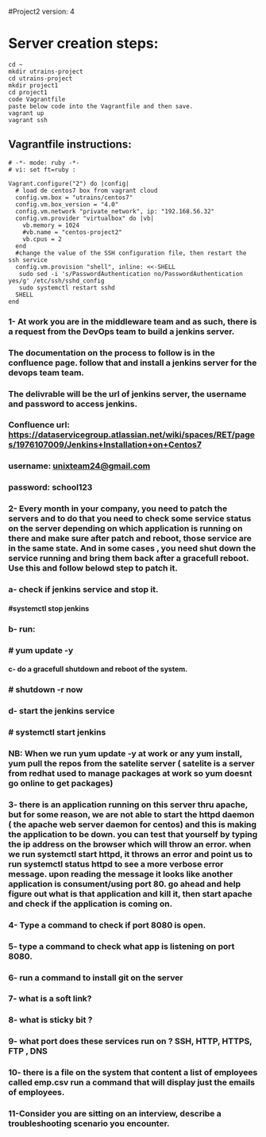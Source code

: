 #Project2   version: 4  

# Server creation steps: 
```
cd ~
mkdir utrains-project
cd utrains-project
mkdir project1
cd project1
code Vagrantfile
paste below code into the Vagrantfile and then save.
vagrant up
vagrant ssh
```
## Vagrantfile instructions:

```
# -*- mode: ruby -*-
# vi: set ft=ruby :

Vagrant.configure("2") do |config|
  # load de centos7 box from vagrant cloud
  config.vm.box = "utrains/centos7"
  config.vm.box_version = "4.0"
  config.vm.network "private_network", ip: "192.168.56.32"
  config.vm.provider "virtualbox" do |vb|
    vb.memory = 1024
    #vb.name = "centos-project2"
    vb.cpus = 2
  end
  #change the value of the SSH configuration file, then restart the ssh service
  config.vm.provision "shell", inline: <<-SHELL
   sudo sed -i 's/PasswordAuthentication no/PasswordAuthentication yes/g' /etc/ssh/sshd_config
   sudo systemctl restart sshd
  SHELL
end
```



###  1- At work you are in the middleware team and as such, there is a request from the DevOps team to build a jenkins server. 
### The documentation on the process to follow is in the confluence page. follow that and install a jenkins server for the devops team team.
### The delivrable will be the url of jenkins server, the username and password to access jenkins.
### Confluence url: https://dataservicegroup.atlassian.net/wiki/spaces/RET/pages/1976107009/Jenkins+Installation+on+Centos7
### username: unixteam24@gmail.com
### password: school123

### 2- Every month in your company,  you need to patch the servers and to do that you need to check some service status on the  server depending on which application is running on there and make sure after patch and reboot, those service are in the same state. And in some cases , you need shut down the service running and bring them back after a gracefull reboot. Use this and follow belowd step to patch it.
### a- check if jenkins service and stop it.
#### #systemctl stop jenkins
### b- run: 
### # yum update -y 

#### c- do a gracefull shutdown and reboot of the system.
### # shutdown -r now
### d- start the jenkins service
### # systemctl start jenkins
### NB: When we run yum update -y at work or any yum install, yum pull the repos from the satelite server ( satelite is a server from redhat used to manage packages at work so yum doesnt go online to get packages)

### 3- there is an application running on this server thru apache, but for some reason, we are not able to start the httpd  daemon ( the apache web server daemon for centos) and this is making the application to be down. you can test that yourself by typing the ip address on the browser which will throw an error. when we run systemctl start httpd, it throws an error and point us to run systemctl status httpd to see a more verbose error message.  upon reading the message it looks like another application is consument/using port 80. go ahead and help figure out what is that application and kill it, then start apache and check if the application is coming on.

### 4- Type a command to check if port 8080 is open. 
### 5- type a command to check what app is listening on port 8080.
### 6- run a command to install git on the server 
### 7- what is a soft link?
### 8- what is sticky bit ?
### 9- what port does these services run on ?  SSH, HTTP, HTTPS, FTP , DNS 
### 10- there is a file on the system that content a list of employees called emp.csv run a command that will display just the emails of employees.
### 11-Consider you are sitting on an interview, describe a troubleshooting scenario you encounter.
